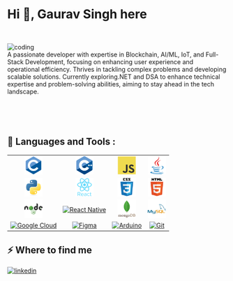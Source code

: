 <h1>Hi 👋, Gaurav Singh here</h1>
<br>
<div>
<img align="right"  alt="coding" width="600" src="https://mir-s3-cdn-cf.behance.net/project_modules/1400/6060fa143584307.627d06916b633.gif">
<p>A passionate developer with expertise in Blockchain, AI/ML, IoT, and Full-Stack Development, focusing on enhancing user experience and operational efficiency. Thrives in tackling complex problems and developing scalable solutions. Currently exploring.NET and DSA to enhance technical expertise and problem-solving abilities, aiming to stay ahead in the tech landscape.</p>
</div>
<br><br><br>
<h2>🚀 Languages and Tools :</h2>


<table align="center">
  <tr>
    <td align="center"><a href="https://raw.githubusercontent.com/devicons/devicon/master/icons/c/c-original.svg"><img src="https://raw.githubusercontent.com/devicons/devicon/master/icons/c/c-original.svg" alt="C" width="42" height="42"></a></td>
    <td align="center"><a href="https://raw.githubusercontent.com/devicons/devicon/master/icons/cplusplus/cplusplus-original.svg"><img src="https://raw.githubusercontent.com/devicons/devicon/master/icons/cplusplus/cplusplus-original.svg" alt="C++" width="42" height="42"></a></td>
    <td align="center"><a href="https://raw.githubusercontent.com/devicons/devicon/master/icons/javascript/javascript-original.svg"><img src="https://raw.githubusercontent.com/devicons/devicon/master/icons/javascript/javascript-original.svg" alt="JavaScript" width="42" height="42"></a></td>
    <td align="center"><a href="https://raw.githubusercontent.com/devicons/devicon/master/icons/java/java-original.svg"><img src="https://raw.githubusercontent.com/devicons/devicon/master/icons/java/java-original.svg" alt="Java" width="42" height="42"></a></td>
  </tr>
  <tr>
    <td align="center"><a href="https://raw.githubusercontent.com/devicons/devicon/master/icons/python/python-original.svg"><img src="https://raw.githubusercontent.com/devicons/devicon/master/icons/python/python-original.svg" alt="Python" width="42" height="42"></a></td>
    <td align="center"><a href="https://raw.githubusercontent.com/devicons/devicon/master/icons/react/react-original-wordmark.svg"><img src="https://raw.githubusercontent.com/devicons/devicon/master/icons/react/react-original-wordmark.svg" alt="React" width="42" height="42"></a></td>
    <td align="center"><a href="https://raw.githubusercontent.com/devicons/devicon/master/icons/css3/css3-original-wordmark.svg"><img src="https://raw.githubusercontent.com/devicons/devicon/master/icons/css3/css3-original-wordmark.svg" alt="CSS3" width="42" height="42"></a></td>
    <td align="center"><a href="https://raw.githubusercontent.com/devicons/devicon/master/icons/html5/html5-original-wordmark.svg"><img src="https://raw.githubusercontent.com/devicons/devicon/master/icons/html5/html5-original-wordmark.svg" alt="HTML5" width="42" height="42"></a></td>
  </tr>
  <tr>
    <td align="center"><a href="https://raw.githubusercontent.com/devicons/devicon/master/icons/nodejs/nodejs-original-wordmark.svg"><img src="https://raw.githubusercontent.com/devicons/devicon/master/icons/nodejs/nodejs-original-wordmark.svg" alt="Node.js" width="42" height="42"></a></td>
    <td align="center"><a href="https://reactnative.dev/img/header_logo.svg"><img src="https://reactnative.dev/img/header_logo.svg" alt="React Native" width="42" height="42"></a></td>
    <td align="center"><a href="https://raw.githubusercontent.com/devicons/devicon/master/icons/mongodb/mongodb-original-wordmark.svg"><img src="https://raw.githubusercontent.com/devicons/devicon/master/icons/mongodb/mongodb-original-wordmark.svg" alt="MongoDB" width="42" height="42"></a></td>
    <td align="center"><a href="https://raw.githubusercontent.com/devicons/devicon/master/icons/mysql/mysql-original-wordmark.svg"><img src="https://raw.githubusercontent.com/devicons/devicon/master/icons/mysql/mysql-original-wordmark.svg" alt="MySQL" width="42" height="42"></a></td>
  </tr>
  <tr>
    <td align="center"><a href="https://www.vectorlogo.zone/logos/google_cloud/google_cloud-icon.svg"><img src="https://www.vectorlogo.zone/logos/google_cloud/google_cloud-icon.svg" alt="Google Cloud" width="42" height="42"></a></td>
    <td align="center"><a href="https://www.vectorlogo.zone/logos/figma/figma-icon.svg"><img src="https://www.vectorlogo.zone/logos/figma/figma-icon.svg" alt="Figma" width="42" height="42"></a></td>
    <td align="center"><a href="https://cdn.worldvectorlogo.com/logos/arduino-1.svg"><img src="https://cdn.worldvectorlogo.com/logos/arduino-1.svg" alt="Arduino" width="42" height="42"></a></td>
    <td align="center"><a href="https://www.vectorlogo.zone/logos/git-scm/git-scm-icon.svg"><img src="https://www.vectorlogo.zone/logos/git-scm/git-scm-icon.svg" alt="Git" width="42" height="42"></a></td>
  </tr>
</table>


<h2>⚡️ Where to find me</h2>
<p><a target="_blank" href="https://www.linkedin.com/in/gauravsingh25" style="display: inline-block;"><img src="https://img.shields.io/badge/linkedin-logo?style=for-the-badge&logo=linkedin&logoColor=white&color=%230a77b6" alt="linkedin" /></a></p>
